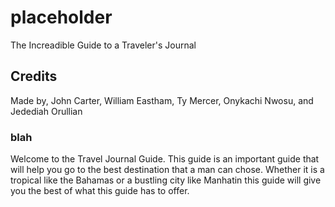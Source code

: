 # placeholder
The Increadible Guide to a Traveler's Journal
## Credits
Made by, John Carter, William Eastham, Ty Mercer, Onykachi Nwosu, and Jedediah Orullian
### blah
Welcome to the Travel Journal Guide. This guide is an important guide that will help you go to the best destination that a man can chose. Whether it is a tropical like the Bahamas or a bustling city like Manhatin this guide will give you the best of what this guide has to offer.